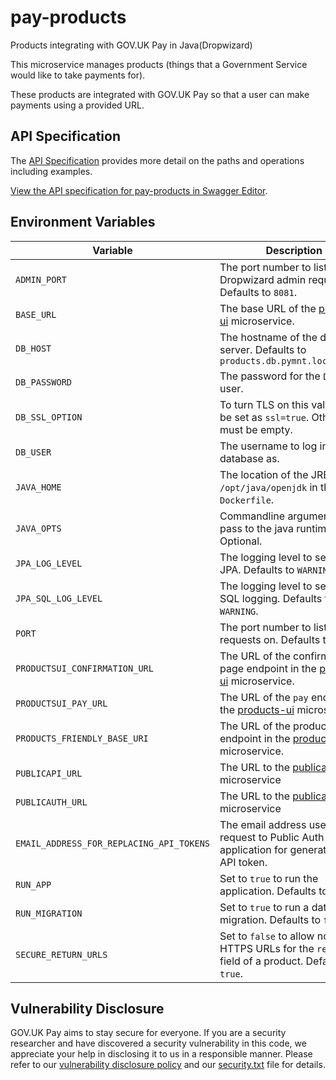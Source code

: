 # pay-products

Products integrating with GOV.UK Pay in Java(Dropwizard)

This microservice manages products (things that a Government Service would like to take payments for).

These products are integrated with GOV.UK Pay so that a user can make payments using a provided URL. 

## API Specification

The [API Specification](openapi/products_spec.yaml) provides more detail on the paths and operations including examples.

[View the API specification for pay-products in Swagger Editor](https://editor.swagger.io/?url=https://raw.githubusercontent.com/alphagov/pay-products/master/openapi/products_spec.yaml).

## Environment Variables

| Variable | Description |
|----------|-------------|
| `ADMIN_PORT`                  | The port number to listen for Dropwizard admin requests on. Defaults to `8081`. |
| `BASE_URL`                    | The base URL of the [products-ui](https://github.com/alphagov/pay-products-ui) microservice. |
| `DB_HOST`                     | The hostname of the database server. Defaults to `products.db.pymnt.localdomain` |
| `DB_PASSWORD`                 | The password for the `DB_USER` user. |
| `DB_SSL_OPTION`               | To turn TLS on this value must be set as `ssl=true`. Otherwise must be empty. |
| `DB_USER`                     | The username to log into the database as. |
| `JAVA_HOME`                   | The location of the JRE. Set to `/opt/java/openjdk` in the `Dockerfile`. |
| `JAVA_OPTS`                   | Commandline arguments to pass to the java runtime. Optional. |
| `JPA_LOG_LEVEL`               | The logging level to set for JPA. Defaults to `WARNING`. |
| `JPA_SQL_LOG_LEVEL`           | The logging level to set for JPA SQL logging. Defaults to `WARNING`. |
| `PORT`                        | The port number to listen for requests on. Defaults to `8080`. |
| `PRODUCTSUI_CONFIRMATION_URL` | The URL of the confirmation page endpoint in the [products-ui](https://github.com/alphagov/pay-products-ui) microservice. |
| `PRODUCTSUI_PAY_URL`          | The URL of the `pay` endpoint in the [products-ui](https://github.com/alphagov/pay-products-ui) microservice. |
| `PRODUCTS_FRIENDLY_BASE_URI`  | The URL of the products endpoint in the [products-ui](https://github.com/alphagov/pay-products-ui) microservice. |
| `PUBLICAPI_URL`               | The URL to the [publicapi](https://github.com/alphagov/pay-publicapi) microservice |
| `PUBLICAUTH_URL`              | The URL to the [publicauth](https://github.com/alphagov/pay-publicauth) microservice |
| `EMAIL_ADDRESS_FOR_REPLACING_API_TOKENS` | The email address used in a request to Public Auth application for generating an API token. |
| `RUN_APP`                     | Set to `true` to run the application. Defaults to `true`. |
| `RUN_MIGRATION`               | Set to `true` to run a database migration. Defaults to `false`. |
| `SECURE_RETURN_URLS`          | Set to `false` to allow non-HTTPS URLs for the `return_url` field of a product. Defaults to `true`. |
 
## Vulnerability Disclosure

GOV.UK Pay aims to stay secure for everyone. If you are a security researcher and have discovered a security vulnerability in this code, we appreciate your help in disclosing it to us in a responsible manner. Please refer to our [vulnerability disclosure policy](https://www.gov.uk/help/report-vulnerability) and our [security.txt](https://vdp.cabinetoffice.gov.uk/.well-known/security.txt) file for details.
